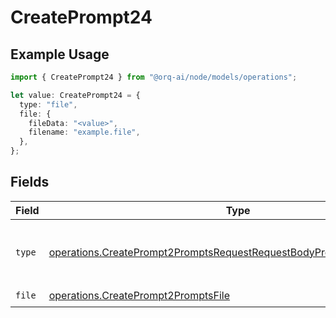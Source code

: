 # CreatePrompt24

## Example Usage

```typescript
import { CreatePrompt24 } from "@orq-ai/node/models/operations";

let value: CreatePrompt24 = {
  type: "file",
  file: {
    fileData: "<value>",
    filename: "example.file",
  },
};
```

## Fields

| Field                                                                                                                                                        | Type                                                                                                                                                         | Required                                                                                                                                                     | Description                                                                                                                                                  |
| ------------------------------------------------------------------------------------------------------------------------------------------------------------ | ------------------------------------------------------------------------------------------------------------------------------------------------------------ | ------------------------------------------------------------------------------------------------------------------------------------------------------------ | ------------------------------------------------------------------------------------------------------------------------------------------------------------ |
| `type`                                                                                                                                                       | [operations.CreatePrompt2PromptsRequestRequestBodyPromptMessages2Type](../../models/operations/createprompt2promptsrequestrequestbodypromptmessages2type.md) | :heavy_check_mark:                                                                                                                                           | The type of the content part. Always `file`.                                                                                                                 |
| `file`                                                                                                                                                       | [operations.CreatePrompt2PromptsFile](../../models/operations/createprompt2promptsfile.md)                                                                   | :heavy_check_mark:                                                                                                                                           | N/A                                                                                                                                                          |
